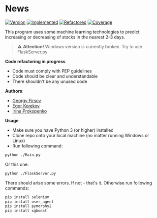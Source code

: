 # News
[![Version](https://img.shields.io/badge/Version-1.0-brightgreen)](https://github.com/GeorgyFirsov/News) [![Implemented](https://img.shields.io/badge/Implemented-100%25-brightgreen)](https://github.com/GeorgyFirsov/News) [![Refactored](https://img.shields.io/badge/Refactored-60%25-red)](https://github.com/GeorgyFirsov/News) [![Coverage](https://img.shields.io/badge/Coverage-0%25-red)](https://github.com/GeorgyFirsov/News)

This program uses some machine learning technologies to predict increasing or decreasing of stocks in the nearest 2-3 days.

> ⚠ **Attention\!** Windows version is currently broken. Try to use FlaskServer.py

**Code refactoring in progress**
- Code must comply with PEP guidelines
- Сode should be clear and understandable
- There shouldn't be any unused code

**Authors**: 
* [Georgy Firsov](https://github.com/GeorgyFirsov)
* [Egor Korekov](https://github.com/Kron610)
* [Irina Prokopenko](https://github.com/shybotan)

**Usage**
* Make sure you have Python 3 (or higher) installed
* Clone repo onto your local machine (no matter running Windows or Linux)
* Run following command:
```bash
python ./Main.py
```
Or this one:
```bash
python ./FlaskServer.py
```

There should arise some errors. If not - that's it.
Otherwise run following commands:
```bash
pip install selenium
pip install user_agent
pip install pymorphy2
pip install xgboost
```
